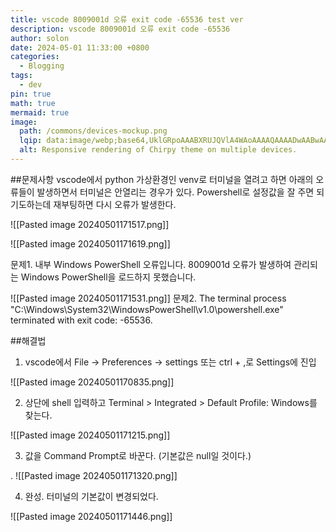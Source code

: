 ```yaml
---
title: vscode 8009001d 오류 exit code -65536 test ver
description: vscode 8009001d 오류 exit code -65536
author: solon
date: 2024-05-01 11:33:00 +0800
categories:
  - Blogging
tags:
  - dev
pin: true
math: true
mermaid: true
image:
  path: /commons/devices-mockup.png
  lqip: data:image/webp;base64,UklGRpoAAABXRUJQVlA4WAoAAAAQAAAADwAABwAAQUxQSDIAAAARL0AmbZurmr57yyIiqE8oiG0bejIYEQTgqiDA9vqnsUSI6H+oAERp2HZ65qP/VIAWAFZQOCBCAAAA8AEAnQEqEAAIAAVAfCWkAALp8sF8rgRgAP7o9FDvMCkMde9PK7euH5M1m6VWoDXf2FkP3BqV0ZYbO6NA/VFIAAAA
  alt: Responsive rendering of Chirpy theme on multiple devices.
---
```


##문제사항
vscode에서 python 가상환경인 venv로 터미널을 열려고 하면 아래의 오류들이 발생하면서 터미널은 안열리는 경우가 있다. Powershell로 설정값을 잘 주면 되기도하는데 재부팅하면 다시 오류가 발생한다.

![[Pasted image 20240501171517.png]]


![[Pasted image 20240501171619.png]]

문제1. 내부 Windows PowerShell 오류입니다. 8009001d 오류가 발생하여 관리되는 Windows PowerShell을 로드하지 못했습니다.



![[Pasted image 20240501171531.png]]
문제2. The terminal process "C:\Windows\System32\WindowsPowerShell\v1.0\powershell.exe" terminated with exit code: -65536.




##해결법


1. vscode에서 File → Preferences → settings 또는 ctrl + ,로 Settings에 진입


 ![[Pasted image 20240501170835.png]]
 
 
 
 
2. 상단에 shell 입력하고 Terminal > Integrated > Default Profile: Windows를 찾는다.


![[Pasted image 20240501171215.png]]



3. 값을 Command Prompt로 바꾼다. (기본값은 null일 것이다.)

. ![[Pasted image 20240501171320.png]]

4. 완성. 터미널의 기본값이 변경되었다.

![[Pasted image 20240501171446.png]]


